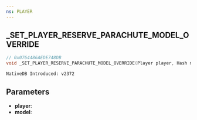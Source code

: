 ```yaml
---
ns: PLAYER
---
```

## _SET_PLAYER_RESERVE_PARACHUTE_MODEL_OVERRIDE

```c
// 0x0764486AEDE748DB
void _SET_PLAYER_RESERVE_PARACHUTE_MODEL_OVERRIDE(Player player, Hash model);
```

```
NativeDB Introduced: v2372
```

## Parameters
* **player**:
* **model**:
